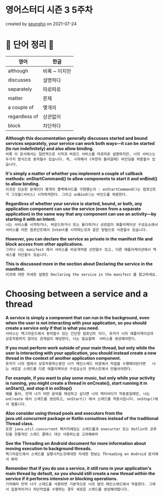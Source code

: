 # 영어스터디 시즌 3 5주차

created by [seungho](https://github.com/devaspirant0510) on 2021-07-24

# 📗 단어 정리 📘

|영어|한글|
|---|---|
|although|비록 ~ 이지만|
|discusses|설명하다|
|separately|따로따로|
|matter|문제|
|a couple of|몇개의|
|regardless of|상관없이|
|block|차단하다|


__Although this documentation generally discusses started and bound services separately, your service can work both
ways—it can be started (to run indefinitely) and also allow binding.__</br>
`비록 이 문서에서는 일반적으로 시작과 바운드 서비스를 따로따로 설명하지만, 너의 서비스는 두가지 방식으로 동작될수 있습니다. 즉, 시작해서 (무한히 돌아갈때) 바인딩을 허용할수 있습니다.`

__It's simply a matter of whether you implement a couple of callback methods: onStartCommand() to allow components to
start it and onBind() to allow binding.__</br>
`이것은 단순한 문제이다 몇개의 콜백메서드를 구현했는지 : onStartCommand()는 컴포넌트가 그것을(서비스) 시작하게한다. 그리고 onBind()는 바인드를 허용한다.`

__Regardless of whether your service is started, bound, or both, any application component can use the service 
(even from a separate application) in the same way that any component can use an activity—by starting it with an Intent.__</br>
`너는 서비스를 시작하거나, 바운드하거나 또는 둘다하거나 상관없이 애플리케이션 구성요소에서 서비스를 어떤 컴포넌트에서 Intent를 시작하는것과
같은 방법으로 사용할수 있습니다.
`

__However, you can declare the service as private in the manifest file and block access from other applications.__</br>
`그러나 너는 manifest 에서 서비스를 비공개처럼 선언할수 있고, 다른 애플리케이션에서 액세스를 차단할수 있습니다.`

__This is discussed more in the section about Declaring the service in the manifest.__</br>
`이것에 대한 자세한 설명은 Declaring the service in the manifest 를 참고하세요.`

# Choosing between a service and a thread

__A service is simply a component that can run in the background, even when the user is not interacting with 
your application, so you should create a service only if that is what you need.__</br>
`서비스는 백그라운드에서 동작할수 있는 간단한 컴포넌트 이다, 유저가 너의 애플리케이션과 상호작용하지 않아도 관계없이 해당한다, 너는 필요할때 
서비스를 생성해야한다.`

__If you must perform work outside of your main thread, but only while the user is interacting with your application, 
you should instead create a new thread in the context of another application component.__</br>
`유저가 너의 앱에서 상호작용하는동안 너가 메인스레드 바깥에서 작업을 수행해야된다면  
너는 새로운 스레드를 다른 애플리케이션 구성요소의 컨텍스트에서 만들어야한다.`

 __For example, if you want to play some music, but only while your activity is running, you might create a
 thread in onCreate(), start running it in onStart(), and stop it in onStop()__</br>
`예를 들어, 만약 너가 어떤 음악을 재성하고 싶다면 너의 액티비티가 작동중일때만, 너는 onCreate 에서 스레드를 생성하고, onStart() 에서 스레드를
작동시킵니다. onStop()에서 멈춤니다.`

__Also consider using thread pools and executors from the java.util.concurrent package or Kotlin coroutines instead 
of the traditional Thread class.__</br>
`또한 java.util.concurrent 패키지에있는 스레드풀과 execurtor 또는 Kotlin의 코루틴을 전통적인 스레드 클래스 대신 사용하는걸 고려해봐라`

__See the Threading on Android document for more information about moving execution to background threads.__</br>
`백그라운드에서 스레드를 실행시키는것에대한 자세한 정보는 Threading on Android 문서에서 봐라`

__Remember that if you do use a service, it still runs in your application's main thread by default, so you should 
still create a new thread within the service if it performs intensive or blocking operations.__</br>
`기억해라 만약 너가 스레드를 사용하면 기본적으로 너의 앱의 메인스레드에서 작동한다. 그래서 집중적이거나 차단작업을 수행하는 경우 새로운 스레드를 생성해야합니다.`